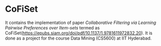 # CoFiSet

It contains the implementation of paper *Collaborative Filtering via Learning Pairwise Preferences over Item-sets*
 termed as CoFiSet(https://epubs.siam.org/doi/pdf/10.1137/1.9781611972832.20).
It is done as a project for the course Data Mining (CS5600) at IIT Hyderabad.
